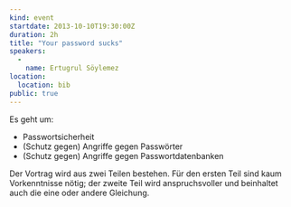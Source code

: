 ```yaml
---
kind: event
startdate: 2013-10-10T19:30:00Z
duration: 2h
title: "Your password sucks"
speakers:
  -
    name: Ertugrul Söylemez
location:
  location: bib
public: true
---
```

Es geht um:

* Passwortsicherheit
* (Schutz gegen) Angriffe gegen Passwörter
* (Schutz gegen) Angriffe gegen Passwortdatenbanken

Der Vortrag wird aus zwei Teilen bestehen.  Für den ersten Teil sind
kaum Vorkenntnisse nötig; der zweite Teil wird anspruchsvoller und
beinhaltet auch die eine oder andere Gleichung.

